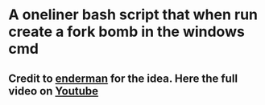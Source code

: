 # A oneliner bash script that when run create a fork bomb in the windows cmd 

## Credit to [enderman](https://enderman.ch) for the idea. Here the full video on [Youtube](https://www.youtube.com/watch?v=SD_bg2VRTAc&t=350s)  
